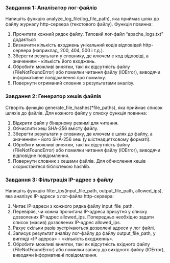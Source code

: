 ### Завдання 1: Аналізатор лог-файлів
Напишіть функцію analyze_log_file(log_file_path), яка приймає шлях до файлу журналу http-сервера (текстового файлу). Функція повинна:
1.	Прочитати кожний рядок файлу. Типовий лог-файл “apache_logs.txt” додається
2.	Визначити кількість входжень унікальний кодів відповідей http-сервера (наприклад, 200, 404, 500 і т.д.).
3.	Зберегти результати у словнику, де ключем є код відповіді, а значенням - кількість його входжень.
4.	Обробити можливі винятки, такі як відсутність файлу (FileNotFoundError) або помилки читання файлу (IOError), виводячи інформативне повідомлення про помилку.
5.	Повернути отриманий словник з результатами аналізу.

### Завдання 2: Генератор хешів файлів
Створіть функцію generate_file_hashes(*file_paths), яка приймає список шляхів до файлів. Для кожного файлу у списку функція повинна:
1.	Відкрити файл у бінарному режимі для читання.
2.	Обчислити хеш SHA-256 вмісту файлу.
3.	Зберегти результати у словнику, де ключем є шлях до файлу, а значенням - його SHA-256 хеш (у шістнадцятковому форматі).
4.	Обробити можливі винятки, такі як відсутність файлу (FileNotFoundError) або помилки читання файлу (IOError), виводячи відповідне повідомлення.
5.	Повернути словник з хешами файлів.
Для обчислення хешів скористайтеся бібліотекою hashlib.

### Завдання 3: Фільтрація IP-адрес з файлу
Напишіть функцію filter_ips(input_file_path, output_file_path, allowed_ips), яка аналізує IP-адреси з лог-файла http-сервера:
1.	Читає IP-адреси з кожного рядка файлу input_file_path. 
2.	Перевіряє, чи кожна прочитана IP-адреса присутня у списку дозволених IP-адрес allowed_ips. Попередньо необхідно задати список (масив) дозволених IP-адрес allowed_ips.
3.	Рахує скільки разів зустрічаються дозволені адреси у лог файлі.
4.	Записує результат аналізу лог-файлу до файлу output_file_path, у вигляді <IP адерса> - <кількість входженнь>.
5.	Обробити можливі винятки, такі як відсутність вхідного файлу (FileNotFoundError) або помилки запису до вихідного файлу (IOError), виводячи інформативні повідомлення.

